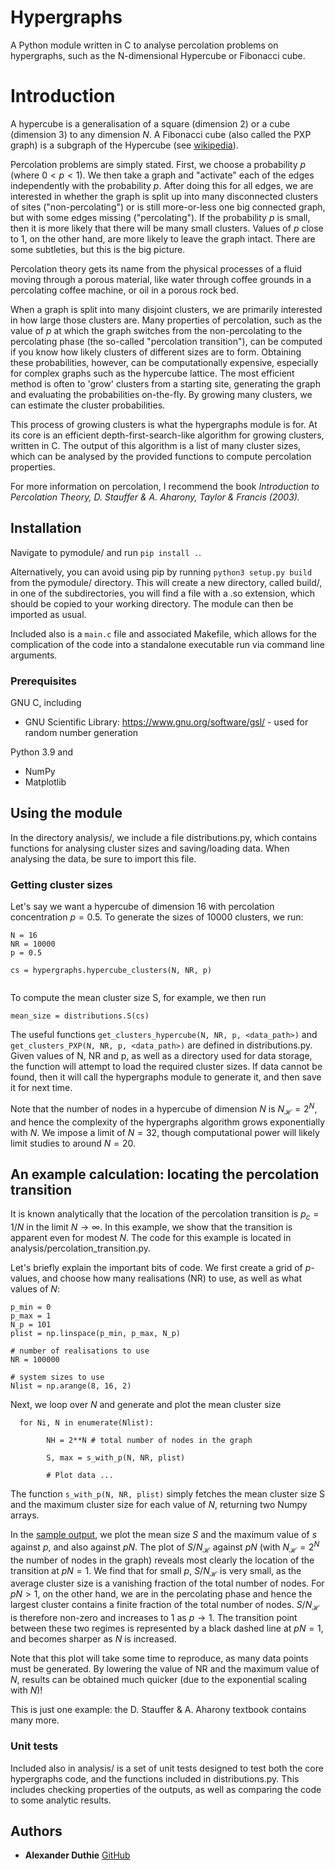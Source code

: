 # Hypergraphs

A Python module written in C to analyse percolation problems on hypergraphs, such as the N-dimensional Hypercube or Fibonacci cube. 

# Introduction



A hypercube is a generalisation of a square (dimension $2$) or a cube (dimension $3$) to any dimension $N$. A Fibonacci cube (also called the PXP graph) is a subgraph of the Hypercube (see [wikipedia](https://en.wikipedia.org/wiki/Fibonacci_cube)).

Percolation problems are simply stated. First, we choose a probability $p$ (where $0< p < 1$). We then take a graph and "activate" each of the edges independently with the probability $p$. After doing this for all edges, we are interested in whether the graph is split up into many disconnected clusters of sites ("non-percolating") or is still more-or-less one big connected graph, but with some edges missing ("percolating"). If the probability $p$ is small, then it is more likely that there will be many small clusters. Values of $p$ close to $1$, on the other hand, are more likely to leave the graph intact. There are some subtleties, but this is the big picture. 

Percolation theory gets its name from the physical processes of a fluid moving through a porous material, like water through coffee grounds in a percolating coffee machine, or oil in a porous rock bed. 

When a graph is split into many disjoint clusters, we are primarily interested in how large those clusters are. Many properties of percolation, such as the value of $p$ at which the graph switches from the non-percolating to the percolating phase (the so-called "percolation transition"), can be computed if you know how likely clusters of different sizes are to form. Obtaining these probabilities, however, can be computationally expensive, especially for complex graphs such as the hypercube lattice. The most efficient method is often to 'grow' clusters from a starting site, generating the graph and evaluating the probabilities on-the-fly. By growing many clusters, we can estimate the cluster probabilities. 

This process of growing clusters is what the hypergraphs module is for. At its core is an efficient depth-first-search-like algorithm for growing clusters, written in C. The output of this algorithm is a list of many cluster sizes, which can be analysed by the provided functions to compute percolation properties.

For more information on percolation, I recommend the book *Introduction to Percolation Theory, D. Stauffer & A. Aharony, Taylor & Francis (2003).*

## Installation

Navigate to pymodule/ and run `pip install .`. 

Alternatively, you can avoid using pip by running `python3 setup.py build` from the pymodule/ directory. This will create a new directory, called build/, in one of the subdirectories, you will find a file with a .so extension, which should be copied to your working directory. The module can then be imported as usual.

Included also is a `main.c` file and associated Makefile, which allows for the complication of the code into a standalone executable run via command line arguments.


### Prerequisites

GNU C, including

* GNU Scientific Library: https://www.gnu.org/software/gsl/ - used for random number generation

Python 3.9 and

* NumPy
* Matplotlib

## Using the module

In the directory analysis/, we include a file distributions.py, which contains functions for analysing cluster sizes and saving/loading data. When analysing the data, be sure to import this file.

### Getting cluster sizes

Let's say we want a hypercube of dimension 16 with percolation concentration $p = 0.5$. To generate the sizes of $10000$ clusters, we run:

```
N = 16
NR = 10000
p = 0.5

cs = hypergraphs.hypercube_clusters(N, NR, p)


```

To compute the mean cluster size S, for example, we then run

```
mean_size = distributions.S(cs)
```

The useful functions `get_clusters_hypercube(N, NR, p, <data_path>)` and `get_clusters_PXP(N, NR, p, <data_path>)` are defined in distributions.py. Given values of N, NR and p, as well as a directory used for data storage, the function will attempt to load the required cluster sizes. If data cannot be found, then it will call the hypergraphs module to generate it, and then save it for next time.

Note that the number of nodes in a hypercube of dimension $N$ is $N_\mathcal{H} = 2^N$, and hence the complexity of the hypergraphs algorithm grows exponentially with $N$. We impose a limit of $N=32$, though computational power will likely limit studies to around $N=20$.

## An example calculation: locating the percolation transition

It is known analytically that the location of the percolation transition is $p_c = 1/N$ in the limit $N\to\infty$. In this example, we show that the transition is apparent even for modest $N$. The code for this example is located in analysis/percolation_transition.py.

Let's briefly explain the important bits of code. We first create a grid of $p$-values, and choose how many realisations (NR) to use, as well as what values of $N$:
```
p_min = 0
p_max = 1
N_p = 101
plist = np.linspace(p_min, p_max, N_p)

# number of realisations to use
NR = 100000

# system sizes to use
Nlist = np.arange(8, 16, 2)
```

Next, we loop over $N$ and generate and plot the mean cluster size

```
  for Ni, N in enumerate(Nlist):

        NH = 2**N # total number of nodes in the graph

        S, max = s_with_p(N, NR, plist)

        # Plot data ...
```
The function `s_with_p(N, NR, plist)` simply fetches the mean cluster size S and the maximum cluster size for each value of $N$, returning two Numpy arrays. 

In the [sample output](https://github.com/ajd213/hypercubes/blob/master/analysis/example_hypercube_percolation.pdf), we plot the mean size $S$ and the maximum value of $s$ against $p$, and also against $pN$. The plot of $S/N_\mathcal{H}$ against $pN$ (with $N_\mathcal{H}=2^N$ the number of nodes in the graph) reveals most clearly the location of the transition at $pN=1$. We find that for small $p$, $S/N_\mathcal{H}$ is very small, as the average cluster size is a vanishing fraction of the total number of nodes. For $pN>1$, on the other hand, we are in the percolating phase and hence the largest cluster contains a finite fraction of the total number of nodes. $S/N_\mathcal{H}$ is therefore non-zero and increases to $1$ as $p\to 1$. The transition point between these two regimes is represented by a black dashed line at $pN=1$, and becomes sharper as $N$ is increased.

Note that this plot will take some time to reproduce, as many data points must be generated. By lowering the value of NR and the maximum value of $N$, results can be obtained much quicker (due to the exponential scaling with $N$)!

This is just one example: the D. Stauffer & A. Aharony textbook contains many more. 

### Unit tests

Included also in analysis/ is a set of unit tests designed to test both the core hypergraphs code, and the functions included in distributions.py. This includes checking properties of the outputs, as well as comparing the code to some analytic results.

## Authors

* **Alexander Duthie** [GitHub](https://github.com/ajd213)
